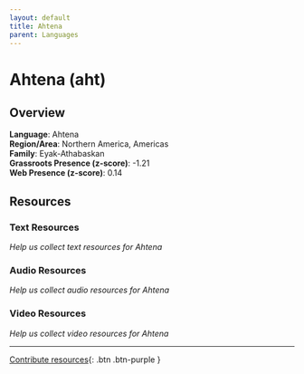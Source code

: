 ```yaml
---
layout: default
title: Ahtena
parent: Languages
---
```


# Ahtena (aht)

## Overview

**Language**: Ahtena  
**Region/Area**: Northern America, Americas  
**Family**: Eyak-Athabaskan  
**Grassroots Presence (z-score)**: -1.21  
**Web Presence (z-score)**: 0.14  

## Resources

### Text Resources
*Help us collect text resources for Ahtena*

### Audio Resources
*Help us collect audio resources for Ahtena*

### Video Resources
*Help us collect video resources for Ahtena*

---

[Contribute resources](https://forms.office.com/e/1SfLJx3u1r){: .btn .btn-purple }
